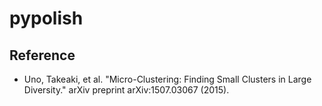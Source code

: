 # pypolish
## Reference
- Uno, Takeaki, et al. "Micro-Clustering: Finding Small Clusters in Large Diversity." arXiv preprint arXiv:1507.03067 (2015).

